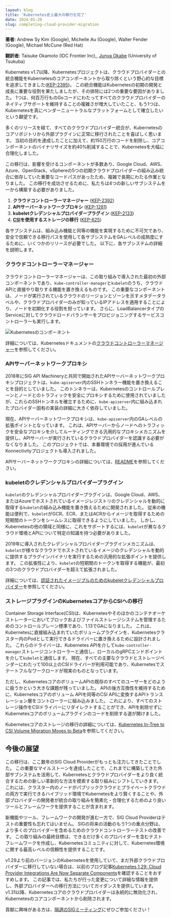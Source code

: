 ```yaml
---
layout: blog
title: 'Kubernetes史上最大の移行を完了'
date: 2024-05-20
slug: completing-cloud-provider-migration
---
```


**著者:** Andrew Sy Kim (Google), Michelle Au (Google), Walter Fender (Google), Michael McCune (Red Hat)

**翻訳者:** Taisuke Okamoto (IDC Frontier Inc),, [Junya Okabe](https://github.com/Okabe-Junya) (University of Tsukuba)

Kubernetes v1.7以降、Kubernetesプロジェクトは、クラウドプロバイダーとの統合機能をKubernetesのコアコンポーネントから取り除くという野心的な目標を追求してきました([KEP-2395](https://github.com/kubernetes/enhancements/blob/master/keps/sig-cloud-provider/2395-removing-in-tree-cloud-providers/README.md))。
この統合機能はKubernetesの初期の開発と成長に重要な役割を果たしましたが、その排除には2つの重要な要因がありました。
1つは、何百万行ものGoコードにわたってすべてのクラウドプロバイダーのネイティブサポートを維持することの複雑さが増大していたこと、もう1つは、Kubernetesを真にベンダーニュートラルなプラットフォームとして確立したいという願望です。

多くのリリースを経て、すべてのクラウドプロバイダー統合が、Kubernetesのコアリポジトリから外部プラグインに正常に移行されたことを喜ばしく思います。
当初の目的を達成したことに加えて、約150万行のコードを削除し、コアコンポーネントのバイナリサイズを約40%削減することで、Kubernetesを大幅に合理化しました。

この移行は、影響を受けるコンポーネントが多数あり、Google Cloud、AWS、Azure、OpenStack、vSphereの5つの初期クラウドプロバイダーの組み込み統合に依存していた重要なコードパスがあったため、複雑で長期にわたる作業となりました。
この移行を成功させるために、私たちは4つの新しいサブシステムを一から構築する必要がありました。

1. **クラウドコントローラーマネージャー** ([KEP-2392](https://github.com/kubernetes/enhancements/blob/master/keps/sig-cloud-provider/2392-cloud-controller-manager/README.md))
2. **APIサーバーネットワークプロキシ** ([KEP-1281](https://github.com/kubernetes/enhancements/tree/master/keps/sig-api-machinery/1281-network-proxy))
3. **kubeletクレデンシャルプロバイダープラグイン** ([KEP-2133](https://github.com/kubernetes/enhancements/tree/master/keps/sig-node/2133-kubelet-credential-providers))
4. **[CSI](https://github.com/container-storage-interface/spec?tab=readme-ov-file#container-storage-interface-csi-specification-)を使用するストレージの移行** ([KEP-625](https://github.com/kubernetes/enhancements/blob/master/keps/sig-storage/625-csi-migration/README.md))

各サブシステムは、組み込み機能と同等の機能を実現するために不可欠であり、安全で信頼できる移行パスを使用して各サブシステムをGAレベルの成熟度にするために、いくつかのリリースが必要でした。
以下に、各サブシステムの詳細を説明します。

### クラウドコントローラーマネージャー

クラウドコントローラーマネージャーは、この取り組みで導入された最初の外部コンポーネントであり、`kube-controller-manager`と`kubelet`のうち、クラウドAPIと直接やり取りする機能を置き換えるものです。
この重要なコンポーネントは、ノードが実行されているクラウドのリージョンとゾーンを示すメタデータラベルや、クラウドプロバイダーのみが知っているIPアドレスを適用することにより、ノードを初期化する役割を担っています。
さらに、LoadBalancerタイプのServiceに対してクラウドロードバランサーをプロビジョニングするサービスコントローラーも実行します。

![Kubernetesのコンポーネント](/images/docs/components-of-kubernetes.svg)

詳細については、Kubernetesドキュメントの[クラウドコントローラーマネージャー](/ja/docs/concepts/architecture/cloud-controller/)を参照してください。

### APIサーバーネットワークプロキシ

2018年にSIG API Machineryと共同で開始されたAPIサーバーネットワークプロキシプロジェクトは、`kube-apiserver`内のSSHトンネラー機能を置き換えることを目的としていました。
このトンネラーは、Kubernetesのコントロールプレーンとノードとのトラフィックを安全にプロキシするために使用されていましたが、これらのSSHトンネルを確立するために、`kube-apiserver`内に組み込まれたプロバイダー固有の実装の詳細に大きく依存していました。

現在、APIサーバーネットワークプロキシは、`kube-apiserver`内のGAレベルの拡張ポイントとなっています。
これは、APIサーバーからノードへのトラフィックを安全なプロキシを介してルーティングできる汎用的なプロキシメカニズムを提供し、APIサーバーが実行されているクラウドプロバイダーを認識する必要がなくなりました。
このプロジェクトでは、本番環境での採用が進んでいるKonnectivityプロジェクトも導入されました。

APIサーバーネットワークプロキシの詳細については、[README](https://github.com/kubernetes-sigs/apiserver-network-proxy#readme)を参照してください。

### kubeletのクレデンシャルプロバイダープラグイン

`kubelet`のクレデンシャルプロバイダープラグインは、Google Cloud、AWS、またはAzureでホストされているイメージレジストリのクレデンシャルを動的に取得する`kubelet`の組み込み機能を置き換えるために開発されました。
従来の機能は便利で、`kubelet`がGCR、ECR、またはACRからイメージを取得するための短期間のトークンをシームレスに取得できるようにしていました。
しかし、Kubernetesの他の領域と同様に、これをサポートするには、`kubelet`が異なるクラウド環境とAPIについて特定の知識を持つ必要がありました。

2019年に導入されたクレデンシャルプロバイダープラグインメカニズムは、`kubelet`が様々なクラウドでホストされているイメージのクレデンシャルを動的に提供するプラグインバイナリを実行するための汎用的な拡張ポイントを提供します。
この拡張性により、`kubelet`の短期間のトークンを取得する機能が、最初の3つのクラウドプロバイダーを超えて拡張されました。

詳細については、[認証されたイメージプルのためのkubeletクレデンシャルプロバイダー](/ja/docs/concepts/containers/images/#kubelet-credential-provider)を参照してください。

### ストレージプラグインのKubernetesコアからCSIへの移行

Container Storage Interface(CSI)は、Kubernetesやそのほかのコンテナオーケストレーターにおいてブロックおよびファイルストレージシステムを管理するためのコントロールプレーン標準であり、1.13でGAになりました。
これは、Kubernetesに直接組み込まれていたボリュームプラグインを、Kubernetesクラスター内のPodとして実行できるドライバーに置き換えるために設計されました。
これらのドライバーは、Kubernetes APIを介して`kube-controller-manager`ストレージコントローラーと通信し、ローカルのgRPCエンドポイントを介して`kubelet`と通信します。
現在、すべての主要なクラウドとストレージベンダーにわたって100以上のCSIドライバーが利用可能であり、Kubernetesでステートフルなワークロードが現実のものとなっています。

ただし、KubernetesコアのボリュームAPIの既存のすべてのユーザーをどのように扱うかという大きな課題が残っていました。
APIの後方互換性を維持するために、Kubernetesコアのボリューム APIを同等のCSI APIに変換するAPIトランスレーション層をコントローラーに組み込みました。
これにより、すべてのストレージ操作をCSIドライバーにリダイレクトすることができ、APIを削除せずにKubernetesコアのボリュームプラグインのコードを削除する道が開けました。

Kubernetesコアのストレージの移行の詳細については、[Kubernetes In-Tree to CSI Volume Migration Moves to Beta](https://kubernetes.io/blog/2019/12/09/kubernetes-1-17-feature-csi-migration-beta/)を参照してください。

## 今後の展望

この移行は、ここ数年のSIG Cloud Providerがもっとも注力してきたことでした。
この重要なマイルストーンを達成したことで、これまでに構築してきた外部サブシステムを活用して、Kubernetesとクラウドプロバイダーをより良く統合するための新しい革新的な方法を模索する取り組みにシフトしていきます。
これには、クラスター内のノードがパブリッククラウドとプライベートクラウドの両方で実行できるハイブリッド環境でKubernetesをより賢くすることや、外部プロバイダーの開発者が統合の取り組みを簡素化・合理化するためのより良いツールとフレームワークを提供することが含まれます。

新機能やツール、フレームワークの開発が進む一方で、SIG Cloud Providerはテストの重要性も忘れてはいません。
SIGの将来の活動のもう1つの重点分野は、より多くのプロバイダーを含めるためのクラウドコントローラーテストの改善です。
この取り組みの最終目標は、できるだけ多くのプロバイダーを含むテストフレームワークを作成し、Kubernetesコミュニティに対して、Kubernetes環境に関する最高レベルの信頼性を提供することです。

v1.29より前のバージョンのKubernetesを使用していて、まだ外部クラウドプロバイダーに移行していない場合は、以前のブログ記事[Kubernetes 1.29: Cloud Provider Integrations Are Now Separate Components](/blog/2023/12/14/cloud-provider-integration-changes/)を確認することをおすすめします。
この記事では、私たちが行った変更について詳細な情報を提供し、外部プロバイダーへの移行方法についてガイダンスを提供しています。
v1.31以降、Kubernetesコアのクラウドプロバイダーは永続的に無効化され、Kubernetesのコアコンポーネントから削除されます。

貢献に興味がある方は、[隔週のSIGミーティング](https://github.com/kubernetes/community/tree/master/sig-cloud-provider#meetings)にぜひご参加ください！
